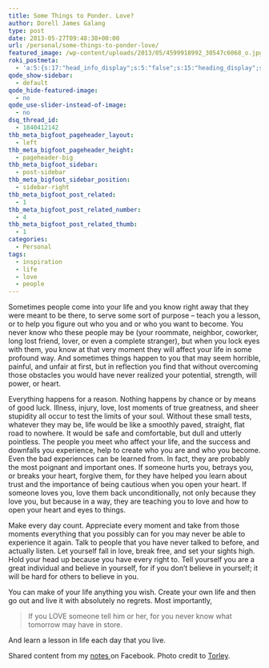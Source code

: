 ```yaml
---
title: Some Things to Ponder. Love?
author: Dorell James Galang
type: post
date: 2013-05-27T09:48:38+00:00
url: /personal/some-things-to-ponder-love/
featured_image: /wp-content/uploads/2013/05/4599918992_30547c6068_o.jpg
roki_postmeta:
  - 'a:5:{s:17:"head_info_display";s:5:"false";s:15:"heading_display";s:4:"true";s:22:"heading_search_display";s:5:"false";s:22:"heading_social_display";s:4:"true";s:10:"subheading";s:0:"";}'
qode_show-sidebar:
  - default
qode_hide-featured-image:
  - no
qode_use-slider-instead-of-image:
  - no
dsq_thread_id:
  - 1840412142
thb_meta_bigfoot_pageheader_layout:
  - left
thb_meta_bigfoot_pageheader_height:
  - pageheader-big
thb_meta_bigfoot_sidebar:
  - post-sidebar
thb_meta_bigfoot_sidebar_position:
  - sidebar-right
thb_meta_bigfoot_post_related:
  - 1
thb_meta_bigfoot_post_related_number:
  - 4
thb_meta_bigfoot_post_related_thumb:
  - 1
categories:
  - Personal
tags:
  - inspiration
  - life
  - love
  - people
---
```


Sometimes people come into your life and you know right away that they were meant to be there, to serve some sort of purpose &#8211; teach you a lesson, or to help you figure out who you and or who you want to become. You never know who these people may be (your roommate, neighbor, coworker, long lost friend, lover, or even a complete stranger), but when you lock eyes with them, you know at that very moment they will affect your life in some profound way. And sometimes things happen to you that may seem horrible, painful, and unfair at first, but in reflection you find that without overcoming those obstacles you would have never realized your potential, strength, will power, or heart.

Everything happens for a reason. Nothing happens by chance or by means of good luck. Illness, injury, love, lost moments of true greatness, and sheer stupidity all occur to test the limits of your soul. Without these small tests, whatever they may be, life would be like a smoothly paved, straight, flat road to nowhere. It would be safe and comfortable, but dull and utterly pointless. The people you meet who affect your life, and the success and downfalls you experience, help to create who you are and who you become. Even the bad experiences can be learned from. In fact, they are probably the most poignant and important ones. If someone hurts you, betrays you, or breaks your heart, forgive them, for they have helped you learn about trust and the importance of being cautious when you open your heart. If someone loves you, love them back unconditionally, not only because they love you, but because in a way, they are teaching you to love and how to open your heart and eyes to things.

Make every day count. Appreciate every moment and take from those moments everything that you possibly can for you may never be able to experience it again. Talk to people that you have never talked to before, and actually listen. Let yourself fall in love, break free, and set your sights high. Hold your head up because you have every right to. Tell yourself you are a great individual and believe in yourself, for if you don&#8217;t believe in yourself; it will be hard for others to believe in you.

You can make of your life anything you wish. Create your own life and then go out and live it with absolutely no regrets. Most importantly,

> If you LOVE someone tell him or her, for you never know what tomorrow may have in store.

And learn a lesson in life each day that you live.

Shared content from my <a href="https://www.facebook.com/notes/dorell-james-paza-galang/some-things-to-ponder-love/10150185934628061" target="_blank">notes </a>on Facebook. Photo credit to <a href="http://www.flickr.com/photos/torley/" target="_blank">Torley</a>.
